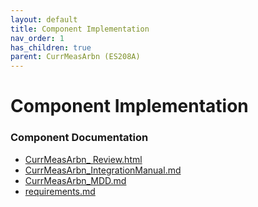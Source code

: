 ```yaml
---
layout: default
title: Component Implementation
nav_order: 1
has_children: true
parent: CurrMeasArbn (ES208A)
---
```

# Component Implementation
### Component Documentation

- [CurrMeasArbn_ Review.html](doc/CurrMeasArbn_%20Review.html)
- [CurrMeasArbn_IntegrationManual.md](doc/CurrMeasArbn_IntegrationManual.md)
- [CurrMeasArbn_MDD.md](doc/CurrMeasArbn_MDD.md)
- [requirements.md](doc/requirements.md)

